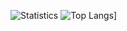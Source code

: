 ![Statistics](https://github-readme-stats.vercel.app/api?username=LedinecMing&show_icons=true&theme=tokyonight&custom_title=Statistics&count_private=true)
![Top Langs](https://github-readme-stats.vercel.app/api/top-langs/?username=LedinecMing&theme=tokyonight)]


